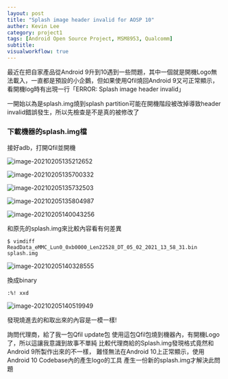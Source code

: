 ```yaml
---
layout: post
title: "Splash image header invalid for AOSP 10"
auther: Kevin Lee
category: project1
tags: [Android Open Source Project, MSM8953, Qualcomm]
subtitle:
visualworkflow: true
---
```


最近在把自家產品從Android 9升到10遇到一些問題，其中一個就是開機Logo無法載入，一直都是預設的小企鵝，但如果使用Qfil燒回Android 9又可正常顯示，看開機log時有出現一行「ERROR: Splash image header invalid」

一開始以為是splash.img燒到splash partition可能在開機階段被改掉導致header invalid錯誤發生，所以先檢查是不是真的被修改了

### 下載機器的splash.img檔

接好adb，打開Qfil並開機

![image-20210205135212652]({{site.baseurl}}/img/image-20210205135212652.png)

![image-20210205135700332]({{site.baseurl}}/img/image-20210205135700332.png)

![image-20210205135732503]({{site.baseurl}}/img/image-20210205135732503.png)

![image-20210205135804987]({{site.baseurl}}/img/image-20210205135804987.png)

![image-20210205140043256]({{site.baseurl}}/img/image-20210205140043256.png)

和原先的splash.img來比較內容看有何差異

```
$ vimdiff ReadData_eMMC_Lun0_0xb0000_Len22528_DT_05_02_2021_13_58_31.bin splash.img
```

![image-20210205140328555]({{site.baseurl}}/img/image-20210205140328555.png)

換成binary

```
:%! xxd
```

![image-20210205140519949]({{site.baseurl}}/img/image-20210205140519949.png)

發現燒進去的和取出來的內容是一模一樣!

詢問代理商，給了我一包Qfil update包 
使用這包Qfil包燒到機器內，有開機Logo了，所以這讓我意識到故事不單純
比較代理商給的Splash.img發現格式竟然和Android 9所製作出來的不一樣，
難怪無法在Android 10上正常顯示，使用Android 10 Codebase內的產生logo的工具
產生一份新的splash.img才解決此問題